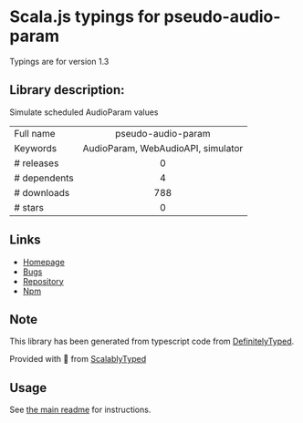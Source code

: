 
# Scala.js typings for pseudo-audio-param

Typings are for version 1.3

## Library description:
Simulate scheduled AudioParam values

|                    |                 |
| ------------------ | :-------------: |
| Full name          | pseudo-audio-param |
| Keywords           | AudioParam, WebAudioAPI, simulator |
| # releases         | 0 |
| # dependents       | 4 |
| # downloads        | 788 |
| # stars            | 0 |

## Links
- [Homepage](https://github.com/mohayonao/pseudo-audio-param/)
- [Bugs](https://github.com/mohayonao/pseudo-audio-param/issues)
- [Repository](https://github.com/mohayonao/pseudo-audio-param)
- [Npm](https://www.npmjs.com/package/pseudo-audio-param)
    


## Note
This library has been generated from typescript code from [DefinitelyTyped](https://definitelytyped.org).

Provided with :purple_heart: from [ScalablyTyped](https://github.com/oyvindberg/ScalablyTyped)

## Usage
See [the main readme](../../readme.md) for instructions.


